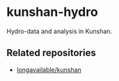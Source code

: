 # kunshan-hydro
Hydro-data and analysis in Kunshan.

## Related repositories

- [longavailable/kunshan](https://github.com/longavailable/kunshan)
